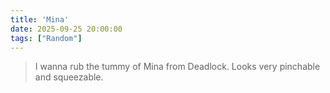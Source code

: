 ```yaml
---
title: 'Mina'
date: 2025-09-25 20:00:00
tags: ["Random"]
---
```


> I wanna rub the tummy of Mina from Deadlock. Looks very pinchable and squeezable.
